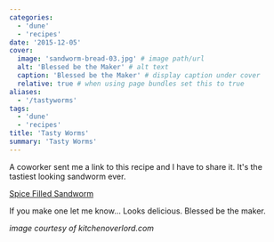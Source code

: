 ```yaml
---
categories:
  - 'dune'
  - 'recipes'
date: '2015-12-05'
cover:
  image: 'sandworm-bread-03.jpg' # image path/url
  alt: 'Blessed be the Maker' # alt text
  caption: 'Blessed be the Maker' # display caption under cover
  relative: true # when using page bundles set this to true
aliases:
  - '/tastyworms'
tags:
  - 'dune'
  - 'recipes'
title: 'Tasty Worms'
summary: 'Tasty Worms'
---
```


A coworker sent me a link to this recipe and I have to share it. It's the tastiest looking sandworm ever.

<!--more-->

[Spice Filled Sandworm](http://kitchenoverlord.com/2015/12/03/dune-week-spice-filled-sandworm/)

If you make one let me know... Looks delicious. Blessed be the maker.

_image courtesy of kitchenoverlord.com_
